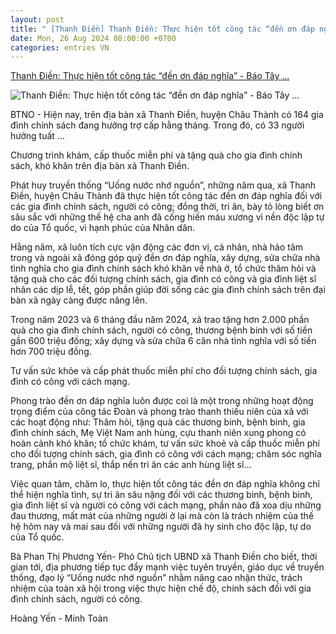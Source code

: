 ```yaml
---
layout: post
title: " [Thanh Điền] Thanh Điền: Thực hiện tốt công tác “đền ơn đáp nghĩa” - Báo Tây ..."
date: Mon, 26 Aug 2024 08:00:00 +0700
categories: entries VN
---
```

[Thanh Điền: Thực hiện tốt công tác “đền ơn đáp nghĩa” - Báo Tây ...](https://baotayninh.vn/thanh-dien-thuc-hien-tot-cong-tac-den-on-dap-nghia-a177703.html)

![Thanh Điền: Thực hiện tốt công tác “đền ơn đáp nghĩa” - Báo Tây ...](https://baotayninh.vn/image/news/2024/20240826/thumbnail/510x286/1724641980.jpg)

BTNO - Hiện nay, trên địa bàn xã Thanh Điền, huyện Châu Thành có 164 gia đình chính sách đang hưởng trợ cấp hằng tháng. Trong đó, có 33 người hưởng tuất ...

Chương trình khám, cấp thuốc miễn phí và tặng quà cho gia đình chính sách, khó khăn trên địa bàn xã Thanh Điền.

Phát huy truyền thống “Uống nước nhớ nguồn”, những năm qua, xã Thanh Điền, huyện Châu Thành đã thực hiện tốt công tác đền ơn đáp nghĩa đối với các gia đình chính sách, người có công; đồng thời, tri ân, bày tỏ lòng biết ơn sâu sắc với những thế hệ cha anh đã cống hiến máu xương vì nền độc lập tự do của Tổ quốc, vì hạnh phúc của Nhân dân.

Hằng năm, xã luôn tích cực vận động các đơn vị, cá nhân, nhà hảo tâm trong và ngoài xã đóng góp quỹ đền ơn đáp nghĩa, xây dựng, sửa chữa nhà tình nghĩa cho gia đình chính sách khó khăn về nhà ở, tổ chức thăm hỏi và tặng quà cho các đối tượng chính sách, gia đình có công và gia đình liệt sĩ nhân các dịp lễ, tết, góp phần giúp đời sống các gia đình chính sách trên đại bàn xã ngày càng được nâng lên.

Trong năm 2023 và 6 tháng đầu năm 2024, xã trao tặng hơn 2.000 phần quà cho gia đình chính sách, người có công, thương bệnh binh với số tiền gần 600 triệu đồng; xây dựng và sửa chữa 6 căn nhà tình nghĩa với số tiền hơn 700 triệu đồng.

Tư vấn sức khỏe và cấp phát thuốc miễn phí cho đối tượng chính sách, gia đình có công với cách mạng.

Phong trào đền ơn đáp nghĩa luôn được coi là một trong những hoạt động trọng điểm của công tác Đoàn và phong trào thanh thiếu niên của xã với các hoạt động như: Thăm hỏi, tặng quà các thương binh, bệnh binh, gia đình chính sách, Mẹ Việt Nam anh hùng, cựu thanh niên xung phong có hoàn cảnh khó khăn; tổ chức khám, tư vấn sức khoẻ và cấp thuốc miễn phí cho đối tượng chính sách, gia đình có công với cách mạng; chăm sóc nghĩa trang, phần mộ liệt sĩ, thắp nến tri ân các anh hùng liệt sĩ…

Việc quan tâm, chăm lo, thực hiện tốt công tác đền ơn đáp nghĩa không chỉ thể hiện nghĩa tình, sự tri ân sâu nặng đối với các thương binh, bệnh binh, gia đình liệt sĩ và người có công với cách mạng, phần nào đã xoa dịu những đau thương, mất mát của những người ở lại mà còn là trách nhiệm của thế hệ hôm nay và mai sau đối với những người đã hy sinh cho độc lập, tự do của Tổ quốc.

Bà Phan Thị Phương Yến- Phó Chủ tịch UBND xã Thanh Điền cho biết, thời gian tới, địa phương tiếp tục đẩy mạnh việc tuyên truyền, giáo dục về truyền thống, đạo lý “Uống nước nhớ nguồn” nhằm nâng cao nhận thức, trách nhiệm của toàn xã hội trong việc thực hiện chế độ, chính sách đối với gia đình chính sách, người có công.

Hoàng Yến - Minh Toàn

